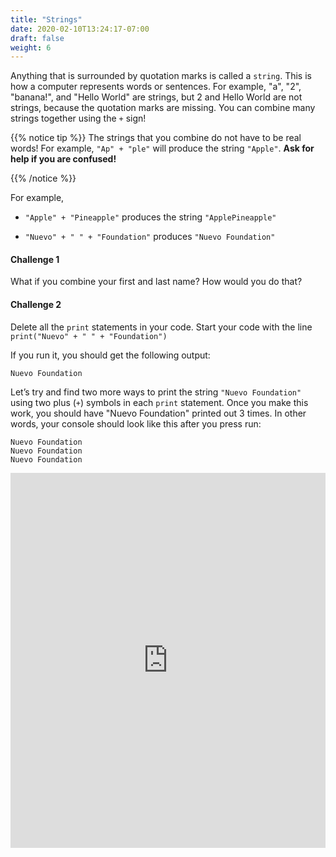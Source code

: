 ```yaml
---
title: "Strings"
date: 2020-02-10T13:24:17-07:00
draft: false
weight: 6
---
```


Anything that is surrounded by quotation marks is called a `string`. This is how a computer represents words or sentences. For example, "a", "2", "banana!", and "Hello World" are strings, but 2 and Hello World are not strings, because the quotation marks are missing. You can combine many strings together using the `+` sign!

{{% notice tip %}}
The strings that you combine do not have to be real words! For example, `"Ap" + "ple"` will produce the string `"Apple"`. 
<b>Ask for help if you are confused!</b>

{{% /notice %}}

For example,

- `"Apple" + "Pineapple"` produces the string `"ApplePineapple"`

- `"Nuevo" + " " + "Foundation"` produces `"Nuevo Foundation"`


#### Challenge 1

What if you combine your first and last name? How would you do that? 

#### Challenge 2

Delete all the `print` statements in your code. Start your code with the line `print("Nuevo" + " " + "Foundation")`

If you run it, you should get the following output:

    Nuevo Foundation

Let’s try and find two more ways to print the string `"Nuevo Foundation"` using two plus (`+`) symbols in each `print` statement. Once you make this work, you should have "Nuevo Foundation" printed out 3 times. In other words, your console should look like this after you press run:

    Nuevo Foundation
    Nuevo Foundation
    Nuevo Foundation

<iframe height="600px" width="100%" 
 src="https://repl.it/@nuevofoundation/python-blank?lite=true" scrolling="no" frameborder="no" allowtransparency="true" allowfullscreen="true" sandbox="allow-forms allow-pointer-lock allow-popups allow-same-origin allow-scripts allow-modals"></iframe>